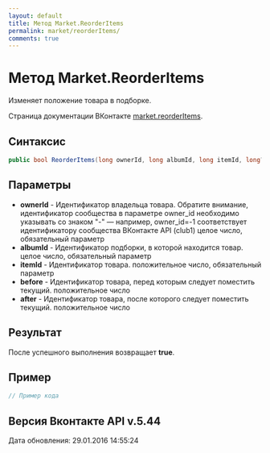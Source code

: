 ```yaml
---
layout: default
title: Метод Market.ReorderItems
permalink: market/reorderItems/
comments: true
---
```

# Метод Market.ReorderItems
Изменяет положение товара в подборке.

Страница документации ВКонтакте [market.reorderItems](https://vk.com/dev/market.reorderItems).
## Синтаксис
``` csharp
public bool ReorderItems(long ownerId, long albumId, long itemId, long? before, long? after)
```

## Параметры
+ **ownerId** - Идентификатор владельца товара. 
Обратите внимание, идентификатор сообщества в параметре owner_id необходимо указывать со знаком "-" — например, owner_id=-1 соответствует идентификатору сообщества ВКонтакте API (club1)  целое число, обязательный параметр
+ **albumId** - Идентификатор подборки, в которой находится товар. целое число, обязательный параметр
+ **itemId** - Идентификатор товара. положительное число, обязательный параметр
+ **before** - Идентификатор товара, перед которым следует поместить текущий. положительное число
+ **after** - Идентификатор товара, после которого следует поместить текущий. положительное число

## Результат
После успешного выполнения возвращает **true**.

## Пример
``` csharp
// Пример кода
```

## Версия Вконтакте API v.5.44
Дата обновления: 29.01.2016 14:55:24
